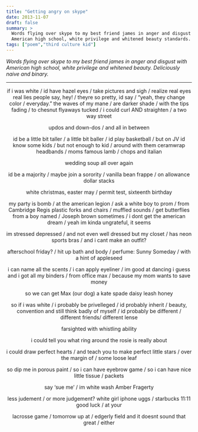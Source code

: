 ```yaml
---
title: "Getting angry on skype"
date: 2013-11-07
draft: false
summary: >
  Words flying over skype to my best friend james in anger and disgust with
  American high school, white privilege and whitened beauty standards. deliciously naive.
tags: ["poem","third culture kid"]
---
```


*Words flying over skype to my best friend james in anger and disgust with
American high school, white privilege and whitened beauty. Deliciously naive and binary.*

---

<div style="text-align: center;">
if i was white / id have hazel eyes / take pictures and sigh / realize real eyes real lies
people say, hey! / theyre so pretty, id say / “yeah, they change color / everyday.”
the waves of my mane / are darker shade / with the tips fading / to chesnut
flyaways tucked / i could curl AND straighten / a two way street

updos and down-dos / and all in between

id be a little bit taller / a little bit baller / id play basketball / but on JV
id know some kids / but not enough to kid / around with them
ceramwrap headbands / moms famous lamb / chops and italian

wedding soup all over again

id be a majority / maybe join a sorority / vanilla bean frappe / on allowance dollar stacks

white christmas, easter may / permit test, sixteenth birthday

my party is bomb / at the american legion / ask a white boy to prom / from Cambridge Regis
plastic forks and chairs / muffled sounds / get butterflies from a boy named / Joseph brown
sometimes / i dont get the american dream / yeah im kinda ungrateful, it seems

im stressed depressed / and not even well dressed
but my closet / has neon sports bras / and i cant make an outfit?

afterschool friday? / hit up bath and body / perfume: Sunny Someday / with a hint of appleseed

i can name all the scents / i can apply eyeliner / im good at dancing i guess
and i got all my binders / from office max / because my mom wants to save money

so we can get Max (our dog) a kate spade daisy leash honey

so if i was white / i probably be privelleged / id probably inherit / beauty, convention
and still think badly of myself / id probably be different / different friends/ different lense

farsighted with whistling ability

i could tell you what ring around the rosie is really about

i could draw perfect hearts / and teach you to make perfect little stars / over the margin of / some loose leaf

so dip me in porous paint / so i can have eyebrow game / so i can have nice little tissue / packets

say ‘sue me’ / im white wash Amber Fragerty

less judement / or more judgement? white girl iphone uggs / starbucks 11:11 good luck / at your

lacrosse game / tomorrow up at / edgerly field
and it doesnt sound that great / either
</div>
